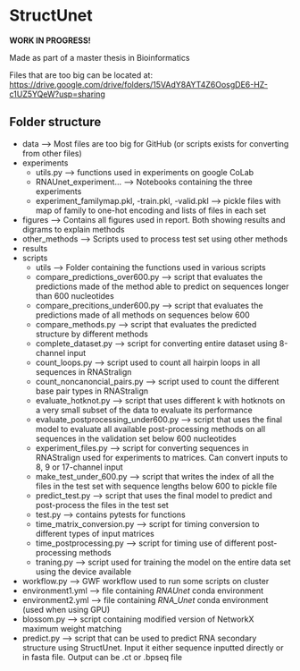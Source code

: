 # StructUnet
**WORK IN PROGRESS!**

Made as part of a master thesis in Bioinformatics 

Files that are too big can be located at: https://drive.google.com/drive/folders/15VAdY8AYT4Z6OosgDE6-HZ-c1UZ5YQeW?usp=sharing
## Folder structure
- data --> Most files are too big for GitHub (or scripts exists for converting from other files)
- experiments   
    - utils.py --> functions used in experiments on google CoLab  
    - RNAUnet_experiment... --> Notebooks containing the three experiments
    - experiment_familymap.pkl, -train.pkl, -valid.pkl --> pickle files with map of family to one-hot encoding and lists of files in each set   
- figures --> Contains all figures used in report. Both showing results and digrams to explain methods   
- other_methods --> Scripts used to process test set using other methods
- results   
- scripts
    - utils --> Folder containing the functions used in various scripts
    - compare_predictions_over600.py --> script that evaluates the predictions made of the method able to predict on sequences longer than 600 nucleotides
    - compare_precitions_under600.py --> script that evaluates the predictions made of all methods on sequences below 600
    - compare_methods.py --> script that evaluates the predicted structure by different methods
    - complete_dataset.py --> script for converting entire dataset using 8-channel input
    - count_loops.py --> script used to count all hairpin loops in all sequences in RNAStralign
    - count_noncanoncial_pairs.py --> script used to count the different base pair types in RNAStralign
    - evaluate_hotknot.py --> script that uses different k with hotknots on a very small subset of the data to evaluate its performance
    - evaluate_postprocessing_under600.py --> script that uses the final model to evaluate all available post-processing methods on all sequences in the validation set below 600 nucleotides
    - experiment_files.py --> script for converting sequences in RNAStralign used for experiments to matrices. Can convert inputs to 8, 9 or 17-channel input
    - make_test_under_600.py --> script that writes the index of all the files in the test set with sequence lengths below 600 to pickle file
    - predict_test.py --> script that uses the final model to predict and post-process the files in the test set
    - test.py --> contains pytests for functions
    - time_matrix_conversion.py --> script for timing conversion to different types of input matrices 
    - time_postprocessing.py --> script for timing use of different post-processing methods
    - traning.py --> script used for training the model on the entire data set using the device available
- workflow.py --> GWF workflow used to run some scripts on cluster
- environment1.yml --> file containing *RNAUnet* conda environment
- environment2.yml --> file containing *RNA_Unet* conda environment (used when using GPU)
- blossom.py --> script containing modified version of NetworkX maximum weight matching 
- predict.py --> script that can be used to predict RNA secondary structure using StructUnet. Input it either sequence inputted directly or in fasta file. Output can be .ct or .bpseq file


